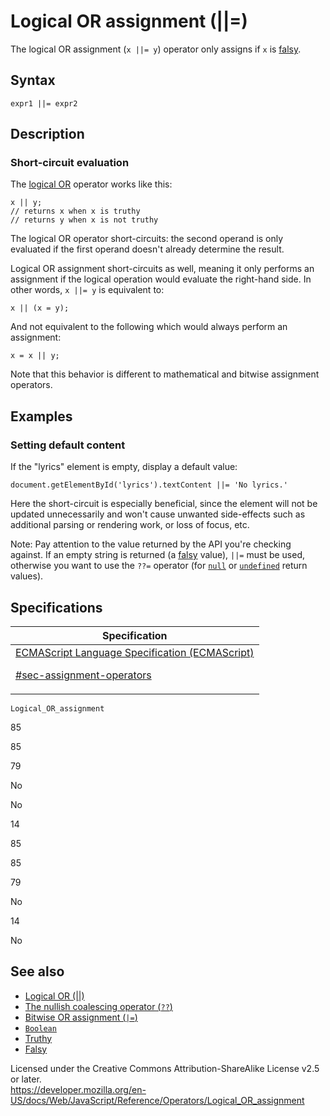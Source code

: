 # Logical OR assignment (||=)

The logical OR assignment (`x ||= y`) operator only assigns if `x` is [falsy](https://developer.mozilla.org/en-US/docs/Glossary/Falsy).

## Syntax

    expr1 ||= expr2

## Description

### Short-circuit evaluation

The [logical OR](logical_or) operator works like this:

    x || y;
    // returns x when x is truthy
    // returns y when x is not truthy

The logical OR operator short-circuits: the second operand is only evaluated if the first operand doesn't already determine the result.

Logical OR assignment short-circuits as well, meaning it only performs an assignment if the logical operation would evaluate the right-hand side. In other words, `x ||= y` is equivalent to:

    x || (x = y);

And not equivalent to the following which would always perform an assignment:

    x = x || y;

Note that this behavior is different to mathematical and bitwise assignment operators.

## Examples

### Setting default content

If the "lyrics" element is empty, display a default value:

    document.getElementById('lyrics').textContent ||= 'No lyrics.'

Here the short-circuit is especially beneficial, since the element will not be updated unnecessarily and won't cause unwanted side-effects such as additional parsing or rendering work, or loss of focus, etc.

Note: Pay attention to the value returned by the API you're checking against. If an empty string is returned (a [falsy](https://developer.mozilla.org/en-US/docs/Glossary/Falsy) value), `||=` must be used, otherwise you want to use the `??=` operator (for [`null`](../global_objects/null) or [`undefined`](../global_objects/undefined) return values).

## Specifications

<table><thead><tr class="header"><th>Specification</th></tr></thead><tbody><tr class="odd"><td><a href="https://tc39.es/ecma262/#sec-assignment-operators">ECMAScript Language Specification (ECMAScript) 
<br/>

<span class="small">#sec-assignment-operators</span></a></td></tr></tbody></table>

`Logical_OR_assignment`

85

85

79

No

No

14

85

85

79

No

14

No

## See also

-   [Logical OR (||)](logical_or)
-   [The nullish coalescing operator (`??`)](nullish_coalescing_operator)
-   [Bitwise OR assignment (`|=`)](bitwise_or_assignment)
-   [`Boolean`](../global_objects/boolean)
-   [Truthy](https://developer.mozilla.org/en-US/docs/Glossary/Truthy)
-   [Falsy](https://developer.mozilla.org/en-US/docs/Glossary/Falsy)

 
Licensed under the Creative Commons Attribution-ShareAlike License v2.5 or later.  
<a href="https://developer.mozilla.org/en-US/docs/Web/JavaScript/Reference/Operators/Logical_OR_assignment" class="_attribution-link">https://developer.mozilla.org/en-US/docs/Web/JavaScript/Reference/Operators/Logical_OR_assignment</a>
